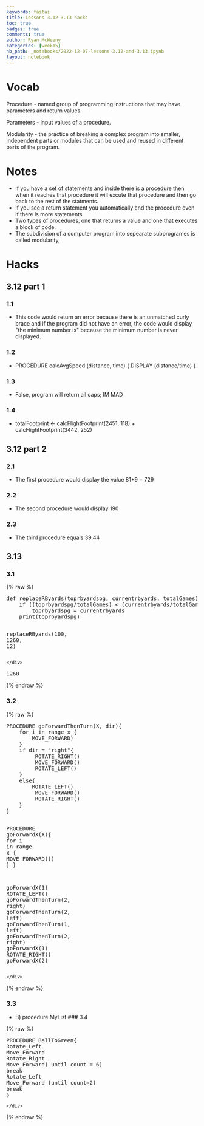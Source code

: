 ```yaml
---
keywords: fastai
title: Lessons 3.12-3.13 hacks
toc: true
badges: true
comments: true
author: Ryan McWeeny
categories: [week15]
nb_path: _notebooks/2022-12-07-lessons-3.12-and-3.13.ipynb
layout: notebook
---
```


<!--
#################################################
### THIS FILE WAS AUTOGENERATED! DO NOT EDIT! ###
#################################################
# file to edit: _notebooks/2022-12-07-lessons-3.12-and-3.13.ipynb
-->

<div class="container" id="notebook-container">
        
<div class="cell border-box-sizing text_cell rendered"><div class="inner_cell">
<div class="text_cell_render border-box-sizing rendered_html">
<h1 id="Vocab">Vocab<a class="anchor-link" href="#Vocab"> </a></h1><p>Procedure - named group of programming instructions that may have parameters and return values.</p>
<p>Parameters - input values of a procedure.</p>
<p>Modularity - the practice of breaking a complex program into smaller, independent parts or modules that can be used and reused in different parts of the program.</p>
<h1 id="Notes">Notes<a class="anchor-link" href="#Notes"> </a></h1><ul>
<li>If you have a set of statements and inside there is a procedure then when it reaches that procedure it will excute that procedure and then go back to the rest of the statments.</li>
<li>If you see a return statement you automatically end the procedure even if there is more statements</li>
<li>Two types of procedures, one that returns a value and one that executes a block of code.</li>
<li>The subdivision of a computer program into sepearate subprogrames is called modularity,</li>
</ul>
<h1 id="Hacks">Hacks<a class="anchor-link" href="#Hacks"> </a></h1><h2 id="3.12-part-1">3.12 part 1<a class="anchor-link" href="#3.12-part-1"> </a></h2><h3 id="1.1">1.1<a class="anchor-link" href="#1.1"> </a></h3><ul>
<li>This code would return an error because there is an unmatched curly brace and if the program did not have an error, the code would display "the minimum number is" because the minimum number is never displayed.</li>
</ul>
<h3 id="1.2">1.2<a class="anchor-link" href="#1.2"> </a></h3><ul>
<li>PROCEDURE calcAvgSpeed (distance, time) { DISPLAY (distance/time) }</li>
</ul>
<h3 id="1.3">1.3<a class="anchor-link" href="#1.3"> </a></h3><ul>
<li>False, program will return all caps; IM MAD</li>
</ul>
<h3 id="1.4">1.4<a class="anchor-link" href="#1.4"> </a></h3><ul>
<li>totalFootprint ← calcFlightFootprint(2451, 118) + calcFlightFootprint(3442, 252)</li>
</ul>
<h2 id="3.12-part-2">3.12 part 2<a class="anchor-link" href="#3.12-part-2"> </a></h2><h3 id="2.1">2.1<a class="anchor-link" href="#2.1"> </a></h3><ul>
<li>The first procedure would display the value 81*9 = 729</li>
</ul>
<h3 id="2.2">2.2<a class="anchor-link" href="#2.2"> </a></h3><ul>
<li>The second procedure would display 190</li>
</ul>
<h3 id="2.3">2.3<a class="anchor-link" href="#2.3"> </a></h3><ul>
<li>The third procedure equals 39.44</li>
</ul>
<h2 id="3.13">3.13<a class="anchor-link" href="#3.13"> </a></h2><h3 id="3.1">3.1<a class="anchor-link" href="#3.1"> </a></h3>
</div>
</div>
</div>
    {% raw %}
    
<div class="cell border-box-sizing code_cell rendered">
<div class="input">

<div class="inner_cell">
    <div class="input_area">
<div class=" highlight hl-ipython3"><pre><span></span><span class="k">def</span> <span class="nf">replaceRByards</span><span class="p">(</span><span class="n">toprbyardspg</span><span class="p">,</span> <span class="n">currentrbyards</span><span class="p">,</span> <span class="n">totalGames</span><span class="p">):</span>
    <span class="k">if</span> <span class="p">((</span><span class="n">toprbyardspg</span><span class="o">/</span><span class="n">totalGames</span><span class="p">)</span> <span class="o">&lt;</span> <span class="p">(</span><span class="n">currentrbyards</span><span class="o">/</span><span class="n">totalGames</span><span class="p">)):</span>
        <span class="n">toprbyardspg</span> <span class="o">=</span> <span class="n">currentrbyards</span>
    <span class="nb">print</span><span class="p">(</span><span class="n">toprbyardspg</span><span class="p">)</span>

<span class="n">replaceRByards</span><span class="p">(</span><span class="mi">100</span><span class="p">,</span> <span class="mi">1260</span><span class="p">,</span> <span class="mi">12</span><span class="p">)</span>
</pre></div>

    </div>
</div>
</div>

<div class="output_wrapper">
<div class="output">

<div class="output_area">

<div class="output_subarea output_stream output_stdout output_text">
<pre>1260
</pre>
</div>
</div>

</div>
</div>

</div>
    {% endraw %}

<div class="cell border-box-sizing text_cell rendered"><div class="inner_cell">
<div class="text_cell_render border-box-sizing rendered_html">
<h3 id="3.2">3.2<a class="anchor-link" href="#3.2"> </a></h3>
</div>
</div>
</div>
    {% raw %}
    
<div class="cell border-box-sizing code_cell rendered">
<div class="input">

<div class="inner_cell">
    <div class="input_area">
<div class=" highlight hl-ipython3"><pre><span></span><span class="n">PROCEDURE</span> <span class="n">goForwardThenTurn</span><span class="p">(</span><span class="n">X</span><span class="p">,</span> <span class="nb">dir</span><span class="p">){</span>
    <span class="k">for</span> <span class="n">i</span> <span class="ow">in</span> <span class="nb">range</span> <span class="n">x</span> <span class="p">{</span>
        <span class="n">MOVE_FORWARD</span><span class="p">)</span>
    <span class="p">}</span>
    <span class="k">if</span> <span class="nb">dir</span> <span class="o">=</span> <span class="s2">&quot;right&quot;</span><span class="p">{</span>
         <span class="n">ROTATE_RIGHT</span><span class="p">()</span>
         <span class="n">MOVE_FORWARD</span><span class="p">()</span>
         <span class="n">ROTATE_LEFT</span><span class="p">()</span>
    <span class="p">}</span>
    <span class="k">else</span><span class="p">{</span>
        <span class="n">ROTATE_LEFT</span><span class="p">()</span>
         <span class="n">MOVE_FORWARD</span><span class="p">()</span>
         <span class="n">ROTATE_RIGHT</span><span class="p">()</span>
    <span class="p">}</span>
<span class="p">}</span>

<span class="n">PROCEDURE</span> <span class="n">goForwardX</span><span class="p">(</span><span class="n">X</span><span class="p">){</span>
    <span class="k">for</span> <span class="n">i</span> <span class="ow">in</span> <span class="nb">range</span> <span class="n">x</span> <span class="p">{</span>
        <span class="n">MOVE_FORWARD</span><span class="p">())</span>
    <span class="p">}</span>
<span class="p">}</span>

<span class="n">goForwardX</span><span class="p">(</span><span class="mi">1</span><span class="p">)</span>
<span class="n">ROTATE_LEFT</span><span class="p">()</span>
<span class="n">goForwardThenTurn</span><span class="p">(</span><span class="mi">2</span><span class="p">,</span> <span class="n">right</span><span class="p">)</span>
<span class="n">goForwardThenTurn</span><span class="p">(</span><span class="mi">2</span><span class="p">,</span> <span class="n">left</span><span class="p">)</span>
<span class="n">goForwardThenTurn</span><span class="p">(</span><span class="mi">1</span><span class="p">,</span> <span class="n">left</span><span class="p">)</span>
<span class="n">goForwardThenTurn</span><span class="p">(</span><span class="mi">2</span><span class="p">,</span> <span class="n">right</span><span class="p">)</span>
<span class="n">goForwardX</span><span class="p">(</span><span class="mi">1</span><span class="p">)</span>
<span class="n">ROTATE_RIGHT</span><span class="p">()</span>
<span class="n">goForwardX</span><span class="p">(</span><span class="mi">2</span><span class="p">)</span>
</pre></div>

    </div>
</div>
</div>

</div>
    {% endraw %}

<div class="cell border-box-sizing text_cell rendered"><div class="inner_cell">
<div class="text_cell_render border-box-sizing rendered_html">
<h3 id="3.3">3.3<a class="anchor-link" href="#3.3"> </a></h3><ul>
<li>B) procedure MyList
### 3.4</li>
</ul>

</div>
</div>
</div>
    {% raw %}
    
<div class="cell border-box-sizing code_cell rendered">
<div class="input">

<div class="inner_cell">
    <div class="input_area">
<div class=" highlight hl-ipython3"><pre><span></span><span class="n">PROCEDURE</span> <span class="n">BallToGreen</span><span class="p">{</span>
<span class="n">Rotate_Left</span>
<span class="n">Move_Forward</span>
<span class="n">Rotate_Right</span> 
<span class="n">Move_Forward</span><span class="p">(</span> <span class="n">until</span> <span class="n">count</span> <span class="o">=</span> <span class="mi">6</span><span class="p">)</span>
<span class="k">break</span>
<span class="n">Rotate_Left</span>
<span class="n">Move_Forward</span> <span class="p">(</span><span class="n">until</span> <span class="n">count</span><span class="o">=</span><span class="mi">2</span><span class="p">)</span> 
<span class="k">break</span>
<span class="p">}</span>
</pre></div>

    </div>
</div>
</div>

</div>
    {% endraw %}

</div>
 

